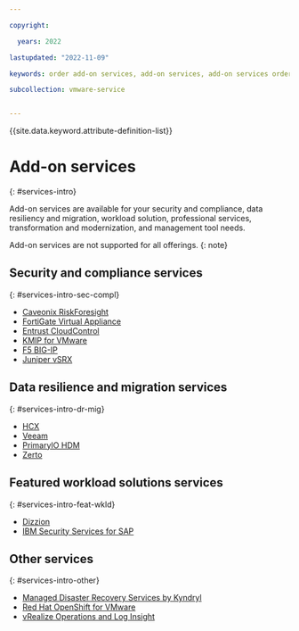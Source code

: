 ```yaml
---

copyright:

  years: 2022

lastupdated: "2022-11-09"

keywords: order add-on services, add-on services, add-on services order

subcollection: vmware-service


---
```


{{site.data.keyword.attribute-definition-list}}

# Add-on services
{: #services-intro}

Add-on services are available for your security and compliance, data resiliency and migration, workload solution, professional services, transformation and modernization, and management tool needs.

Add-on services are not supported for all offerings.
{: note}

## Security and compliance services
{: #services-intro-sec-compl}

* [Caveonix RiskForesight](/docs/vmwaresolutions?topic=vmwaresolutions-caveonix_considerations)
* [FortiGate Virtual Appliance](/docs/vmwaresolutions?topic=vmwaresolutions-fortinetvm_considerations)
* [Entrust CloudControl](/docs/vmwaresolutions?topic=vmwaresolutions-entrust-cc_considerations)
* [KMIP for VMware](/docs/vmwaresolutions?topic=vmwaresolutions-kmip_standalone_considerations)
* [F5 BIG-IP](/docs/vmwaresolutions?topic=vmwaresolutions-f5_considerations)
* [Juniper vSRX](/docs/vmwaresolutions?topic=vmwaresolutions-juniper-overview)

## Data resilience and migration services
{: #services-intro-dr-mig}

* [HCX](/docs/vmwaresolutions?topic=vmwaresolutions-hcx_considerations)
* [Veeam](/docs/vmwaresolutions?topic=vmwaresolutions-veeamvm_overview)
* [PrimaryIO HDM](/docs/vmwaresolutions?topic=vmwaresolutions-managing_pio)
* [Zerto](/docs/vmwaresolutions?topic=vmwaresolutions-addingzertodr)

## Featured workload solutions services
{: #services-intro-feat-wkld}

* [Dizzion](/docs/vmwaresolutions?topic=vmwaresolutions-dizzion-overview)
* [IBM Security Services for SAP](/docs/vmwaresolutions?topic=vmwaresolutions-managing-ss-sap)

## Other services
{: #services-intro-other}

* [Managed Disaster Recovery Services by Kyndryl](/docs/vmwaresolutions?topic=vmwaresolutions-managing_zerto_services)
* [Red Hat OpenShift for VMware](/docs/vmwaresolutions?topic=vmwaresolutions-ocp_overview)
* [vRealize Operations and Log Insight](/docs/vmwaresolutions?topic=vmwaresolutions-vrops_overview)
